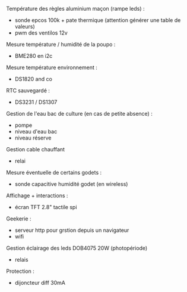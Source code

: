 Température des règles aluminium maçon (rampe leds) :
- sonde epcos 100k + pate thermique (attention générer une table de valeurs)
- pwm des ventilos 12v

Mesure température / humidité de la poupo :
- BME280 en i2c

Mesure température environnement :
- DS1820 and co

RTC sauvegardé :
- DS3231 / DS1307

Gestion de l'eau bac de culture (en cas de petite absence) :
- pompe
- niveau d'eau bac
- niveau réserve

Gestion cable chauffant
- relai

Mesure éventuelle de certains godets :
- sonde capacitive humidité godet (en wireless)

Affichage + interactions :
- écran TFT 2.8" tactile spi 

Geekerie :
- serveur http pour grstion depuis un navigateur
- wifi

Gestion éclairage des leds DOB4075 20W (photopériode)
- relais

Protection :
- dijoncteur diff 30mA
